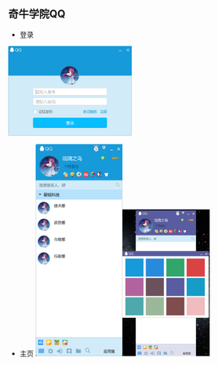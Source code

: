 ## 奇牛学院QQ

- 登录
<img src="/img/login.png" width="50%"  alt="展示图"/>

- 主页
<img src="/img/main.png" width="37%"  alt="展示图"/><img src="/img/skin.png" width="37%"  alt="展示图"/>
